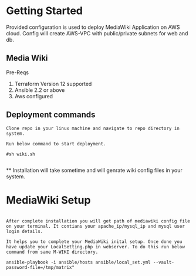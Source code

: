 # Getting Started

Provided configuration is used to deploy MediaWiki Application on AWS cloud. Config will create AWS-VPC with public/private subnets for web and db. 

  ## Media Wiki

  Pre-Reqs
1. Terraform Version 12 supported
2. Ansible 2.2 or above
3. Aws configured 


## Deployment commands
```
Clone repo in your linux machine and navigate to repo directory in system. 

Run below command to start deployment. 

#sh wiki.sh
  
```

** Installation will take sometime and will genrate wiki config files in your system. 

# MediaWiki Setup
```

After complete installation you will get path of mediawiki config file on your terminal. It contians your apache_ip/mysql_ip and mysql user login details. 

It helps you to complete your MediaWiki inital setup. Once done you have update your LocalSetting.php in webserver. To do this run below command from same M-WIKI directory.

ansible-playbook -i ansible/hosts ansible/local_set.yml --vault-password-file=/tmp/matrix"



```
